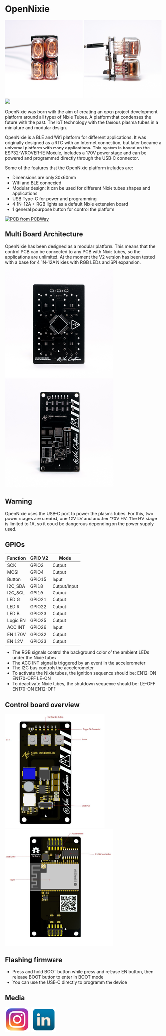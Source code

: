 # OpenNixie 

<img src="Docs/_DSC1764.JPG" width="250px"></a>
<img src="Docs/_DSC1766.JPG" width="250px"></a>
<img src="Docs/Nixie_Gif_Animation.gif" width="250px"></a>

OpenNixie was born with the aim of creating an open project development platform around all types of Nixie Tubes. A platform that condenses the future with the past. The IoT technology with the famous plasma tubes in a miniature and modular design.

OpenNixie is a BLE and Wifi platform for different applications. It was originally designed as a RTC with an Internet connection, but later became a universal platform with many applications. This system is based on the ESP32-WROVER-IE Module, includes a 170V power stage and can be powered and programmed directly through the USB-C connector.

Some of the features that the OpenNixie platform includes are:

- Dimensions are only 30x60mm
- Wifi and BLE connected
- Modular design: it can be used for different Nixie tubes shapes and applications
- USB Type-C for power and programming
- 4 1N-12A + RGB lights as a default Nixie extension board 
- 1 general pourpose button for control the platform
  

<a href="https://www.pcbway.com/project/shareproject/Open_IoT_Nixie_Platform_9b133654.html" target="_blank"><img src="https://www.pcbway.com/project/img/images/frompcbway-1220.png" alt="PCB from PCBWay" /></a>

## Multi Board Architecture
 
OpenNixie has been designed as a modular platform. This means that the control PCB can be connected to any PCB with Nixie tubes, so the applications are unlimited. At the moment the V2 version has been tested with a base for 4 1N-12A Nixies with RGB LEDs and SPI expansion.

<img src="Docs/_DSC1774.JPG" width="350px"></a>
<img src="Docs/_DSC1775.JPG" width="350px"></a>

## Warning

OpenNixie uses the USB-C port to power the plasma tubes. For this, two power stages are created, one 12V LV and another 170V HV. The HV stage is limited to 1A, so it could be dangerous depending on the power supply used.

## GPIOs

Function | GPIO V2 | Mode
-------- | -------- | --------
SCK | GPIO2 | Output
MOSI | GPIO4 | Output
Button | GPIO15 | Input
I2C_SDA | GPI18 | Output/Input
I2C_SCL | GPI19 | Output
LED G | GPIO21 | Output
LED R | GPIO22 | Output
LED B | GPIO23 | Output
Logic EN | GPIO25 | Output
ACC INT | GPIO26 | Input
EN 170V | GPIO32 | Output
EN 12V | GPIO33 | Output

* The RGB signals control the background color of the ambient LEDs under the Nixie tubes
* The ACC INT signal is triggered by an event in the accelerometer
* The I2C bus controls the accelerometer
* To activate the Nixie tubes, the ignition sequence should be: EN12-ON EN170-OFF LE-ON
* To deactivate Nixie tubes, the shutdown sequence should be: LE-OFF EN170-ON EN12-OFF

## Control board overview 

<img src="Docs/Controller_diagram_bottom.JPG" width="320px"></a>
<img src="Docs/Controller_diagram_front.JPG" width="350px"></a>

## Flashing firmware 

- Press and hold BOOT button while press and release EN button, then release BOOT button to enter in BOOT mode
- You can use the USB-C directly to programm the device

## Media

<a href="https://www.instagram.com/nas.craftsman/" target="_blank"><img src="Docs/IG.png" width="80px"></a>
<a href="https://www.linkedin.com/in/nasib-fahim-fernandez" target="_blank"><img src="Docs/LIN.png" width="80px"></a>

